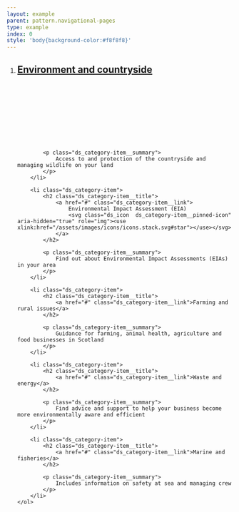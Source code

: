 ```yaml
---
layout: example
parent: pattern.navigational-pages
type: example
index: 0
style: 'body{background-color:#f8f8f8}'
---
```


<nav aria-label="Category navigation">
    <ol class="ds_category-list  ds_category-list--grid">
        <li class="ds_category-item ">
            <h2 class="ds_category-item__title">
                <a href="#" class="ds_category-item__link">
                    Environment and countryside
                    <svg class="ds_icon  ds_category-item__pinned-icon" aria-hidden="true" role="img"><use xlink:href="/assets/images/icons/icons.stack.svg#star"></use></svg>
                </a>
            </h2>

            <p class="ds_category-item__summary">
                Access to and protection of the countryside and managing wildlife on your land
            </p>
        </li>

        <li class="ds_category-item">
            <h2 class="ds_category-item__title">
                <a href="#" class="ds_category-item__link">
                    Environmental Impact Assessment (EIA)
                    <svg class="ds_icon  ds_category-item__pinned-icon" aria-hidden="true" role="img"><use xlink:href="/assets/images/icons/icons.stack.svg#star"></use></svg>
                </a>
            </h2>

            <p class="ds_category-item__summary">
                Find out about Environmental Impact Assessments (EIAs) in your area
            </p>
        </li>

        <li class="ds_category-item">
            <h2 class="ds_category-item__title">
                <a href="#" class="ds_category-item__link">Farming and rural issues</a>
            </h2>

            <p class="ds_category-item__summary">
                Guidance for farming, animal health, agriculture and food businesses in Scotland
            </p>
        </li>

        <li class="ds_category-item">    
            <h2 class="ds_category-item__title">
                <a href="#" class="ds_category-item__link">Waste and energy</a>
            </h2>

            <p class="ds_category-item__summary">
                Find advice and support to help your business become more environmentally aware and efficient
            </p>
        </li>

        <li class="ds_category-item">
            <h2 class="ds_category-item__title">
                <a href="#" class="ds_category-item__link">Marine and fisheries</a>
            </h2>

            <p class="ds_category-item__summary">
                Includes information on safety at sea and managing crew
            </p>
        </li>
    </ol>
</nav>
